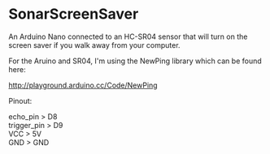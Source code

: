 # SonarScreenSaver
An Arduino Nano connected to an HC-SR04 sensor that will turn on the screen saver if you walk away from your computer.

For the Aruino and SR04, I'm using the NewPing library which can be found here: 

http://playground.arduino.cc/Code/NewPing

Pinout:

echo_pin > D8 <br />
trigger_pin > D9 <br />
VCC > 5V <br />
GND > GND


